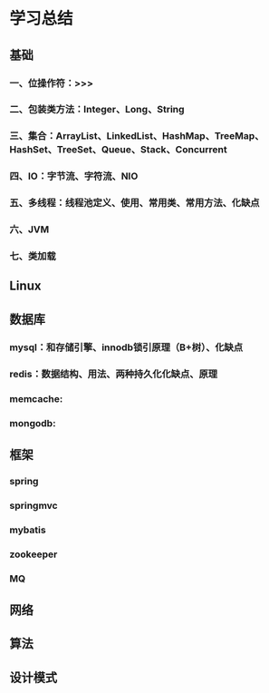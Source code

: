 # 学习总结

## 基础

### 一、位操作符：>>>
### 二、包装类方法：Integer、Long、String
### 三、集合：ArrayList、LinkedList、HashMap、TreeMap、HashSet、TreeSet、Queue、Stack、Concurrent
### 四、IO：字节流、字符流、NIO
### 五、多线程：线程池定义、使用、常用类、常用方法、化缺点
### 六、JVM
### 七、类加载


## Linux


## 数据库
### mysql：和存储引擎、innodb锁引原理（B+树）、化缺点
### redis：数据结构、用法、两种持久化化缺点、原理
### memcache:
### mongodb:


## 框架
### spring
### springmvc
### mybatis
### zookeeper
### MQ



## 网络


## 算法


## 设计模式